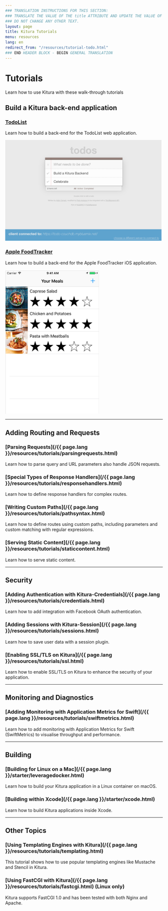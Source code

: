 ```yaml
---
### TRANSLATION INSTRUCTIONS FOR THIS SECTION:
### TRANSLATE THE VALUE OF THE title ATTRIBUTE AND UPDATE THE VALUE OF THE lang ATTRIBUTE.
### DO NOT CHANGE ANY OTHER TEXT.
layout: page
title: Kitura Tutorials
menu: resources
lang: en
redirect_from: "/resources/tutorial-todo.html"
### END HEADER BLOCK - BEGIN GENERAL TRANSLATION
---
```


[info]: ../../assets/info-blue.png
[tip]: ../../assets/lightbulb-yellow.png
[warning]: ../../assets/warning-red.png

<div class="titleBlock">
<h1>Tutorials</h1>
<p>Learn how to use Kitura with these walk-through tutorials</p>
</div>

## Build a Kitura back-end application

### [TodoList](https://github.com/IBM/TodoBackend)

Learn how to build a back-end for the TodoList web application.

<img src="../../assets/TodoBackend.png" alt="TodoBackend" width="500" style="max-width:100%"/>

### [Apple FoodTracker](https://github.com/IBM/FoodTrackerBackend)

Learn how to build a back-end for the Apple FoodTracker iOS application.

<img src="../../assets/FoodTracker.png" alt="FoodTracker" width="300"/>

---

## Adding Routing and Requests

### [Parsing Requests](/{{ page.lang }}/resources/tutorials/parsingrequests.html)

Learn how to parse query and URL parameters also handle JSON requests.

### [Special Types of Response Handlers](/{{ page.lang }}/resources/tutorials/responsehandlers.html)

Learn how to define response handlers for complex routes.

### [Writing Custom Paths](/{{ page.lang }}/resources/tutorials/pathsyntax.html)

Learn how to define routes using custom paths, including parameters and custom matching with regular expressions.

### [Serving Static Content](/{{ page.lang }}/resources/tutorials/staticcontent.html)

Learn how to serve static content.

---

## Security

### [Adding Authentication with Kitura-Credentials](/{{ page.lang }}/resources/tutorials/credentials.html)

Learn how to add integration with Facebook OAuth authentication.

### [Adding Sessions with Kitura-Session](/{{ page.lang }}/resources/tutorials/sessions.html)

Learn how to save user data with a session plugin.

### [Enabling SSL/TLS on Kitura](/{{ page.lang }}/resources/tutorials/ssl.html)

Learn how to enable SSL/TLS on Kitura to enhance the security of your application.

---

## Monitoring and Diagnostics

### [Adding Monitoring with Application Metrics for Swift](/{{ page.lang }}/resources/tutorials/swiftmetrics.html)

Learn how to add monitoring with Application Metrics for Swift (SwiftMetrics) to visualise throughput and performance.

---

## Building

### [Building for Linux on a Mac](/{{ page.lang }}/starter/leveragedocker.html)

Learn how to build your Kitura application in a Linux container on macOS.

### [Building within Xcode](/{{ page.lang }}/starter/xcode.html)

Learn how to build Kitura applications inside Xcode.

---

## Other Topics

### [Using Templating Engines with Kitura](/{{ page.lang }}/resources/tutorials/templating.html)

This tutorial shows how to use popular templating engines like Mustache and Stencil in Kitura.

### [Using FastCGI with Kitura](/{{ page.lang }}/resources/tutorials/fastcgi.html) (Linux only)

Kitura supports FastCGI 1.0 and has been tested with both Nginx and Apache.

